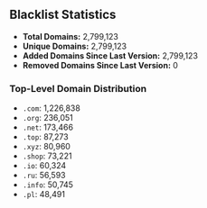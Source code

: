 ## Blacklist Statistics

- **Total Domains:** 2,799,123
- **Unique Domains:** 2,799,123
- **Added Domains Since Last Version:** 2,799,123
- **Removed Domains Since Last Version:** 0

### Top-Level Domain Distribution

-  `.com`: 1,226,838
-  `.org`: 236,051
-  `.net`: 173,466
-  `.top`: 87,273
-  `.xyz`: 80,960
-  `.shop`: 73,221
-  `.io`: 60,324
-  `.ru`: 56,593
-  `.info`: 50,745
-  `.pl`: 48,491
